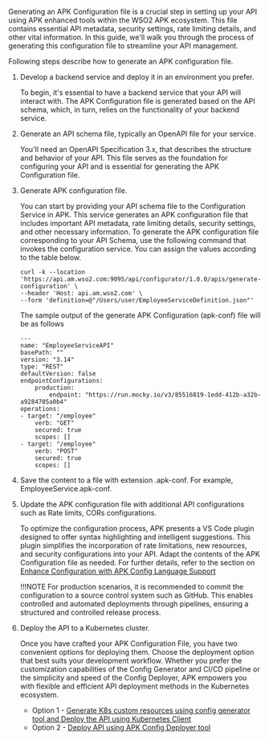 Generating an APK Configuration file is a crucial step in setting up your API using APK enhanced tools within the WSO2 APK ecosystem. 
This file contains essential API metadata, security settings, rate limiting details, and other vital information. 
In this guide, we'll walk you through the process of generating this configuration file to streamline your API management.

Following steps describe how to generate an APK configuration file.

1. Develop a backend service and deploy it in an environment you prefer.
   
    To begin, it's essential to have a backend service that your API will interact with. The APK Configuration file is generated based on the API schema, which, in turn, relies on the functionality of your backend service. 

2. Generate an API schema file, typically an OpenAPI file for your service. 

    You'll need an OpenAPI Specification 3.x, that describes the structure and behavior of your API. This file serves as the foundation for configuring your API and is essential for generating the APK Configuration file.

3. Generate APK configuration file.
    
    You can start by providing your API schema file to the Configuration Service in  APK. This service generates an APK configuration file that includes important API metadata, rate limiting details, security settings, and other necessary information. To generate the APK configuration file corresponding to your API Schema, use the following command that invokes the configuration service. You can assign the values according to the table below.
    
    ```
    curl -k --location 'https://api.am.wso2.com:9095/api/configurator/1.0.0/apis/generate-configuration' \
    --header 'Host: api.am.wso2.com' \
    --form 'definition=@"/Users/user/EmployeeServiceDefinition.json"'
    ```
    
    The sample output of the generate APK Configuration (apk-conf) file will be as follows
    
    ```
    ---
    name: "EmployeeServiceAPI"
    basePath: ""
    version: "3.14"
    type: "REST"
    defaultVersion: false
    endpointConfigurations:
        production:
            endpoint: "https://run.mocky.io/v3/85516819-1edd-412b-a32b-a9284705a0b4"
    operations:
    - target: "/employee"
        verb: "GET"
        secured: true
        scopes: []
    - target: "/employee"
        verb: "POST"
        secured: true
        scopes: []
    ```

4. Save the content to a file with extension .apk-conf. For example, EmployeeService.apk-conf.
5. Update the APK configuration file with additional API configurations such as Rate limits, CORs configurations.

     To optimize the configuration process, APK presents a VS Code plugin designed to offer syntax highlighting and intelligent suggestions. This plugin simplifies the incorporation of rate limitations, new resources, and security configurations into your API. Adapt the contents of the APK Configuration file as needed. For further details, refer to the section on [Enhance Configuration with APK Config Language Support](./apk-conf-lang-support.md)

    !!!NOTE 
        For production scenarios, it is recommended to commit the configuration to a source control system such as GitHub. This enables controlled and automated deployments through pipelines, ensuring a structured and controlled release process.

6. Deploy the API to a Kubernetes cluster.

     Once you have crafted your APK Configuration File, you have two convenient options for deploying them. Choose the deployment option that best suits your development workflow. Whether you prefer the customization capabilities of the Config Generator and CI/CD pipeline or the simplicity and speed of the Config Deployer, APK empowers you with flexible and efficient API deployment methods in the Kubernetes ecosystem.

     - Option 1 - [Generate K8s custom resources using config generator tool and Deploy the API using Kubernetes Client](../create-and-deploy-api)
     - Option 2 - [Deploy API using APK Config Deployer tool](../direct-deploy)

